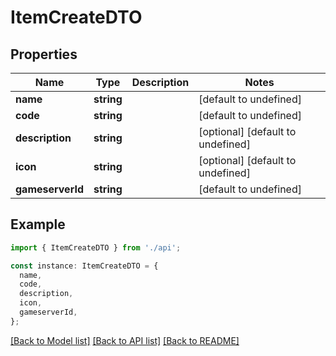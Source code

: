 # ItemCreateDTO

## Properties

| Name             | Type       | Description | Notes                             |
| ---------------- | ---------- | ----------- | --------------------------------- |
| **name**         | **string** |             | [default to undefined]            |
| **code**         | **string** |             | [default to undefined]            |
| **description**  | **string** |             | [optional] [default to undefined] |
| **icon**         | **string** |             | [optional] [default to undefined] |
| **gameserverId** | **string** |             | [default to undefined]            |

## Example

```typescript
import { ItemCreateDTO } from './api';

const instance: ItemCreateDTO = {
  name,
  code,
  description,
  icon,
  gameserverId,
};
```

[[Back to Model list]](../README.md#documentation-for-models) [[Back to API list]](../README.md#documentation-for-api-endpoints) [[Back to README]](../README.md)

